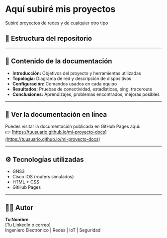 # Aquí subiré mis proyectos

Subiré proyectos de redes y de cualquier otro tipo
## 📁 Estructura del repositorio


---

## 📘 Contenido de la documentación

- **Introducción:** Objetivos del proyecto y herramientas utilizadas
- **Topología:** Diagrama de red y descripción de dispositivos
- **Configuración:** Comandos usados en cada equipo
- **Resultados:** Pruebas de conectividad, estadísticas, ping, traceroute
- **Conclusiones:** Aprendizajes, problemas encontrados, mejoras posibles

---

## 🚀 Ver la documentación en línea

Puedes visitar la documentación publicada en GitHub Pages aquí:  
👉 [https://tuusuario.github.io/mi-proyecto-docs](https://tuusuario.github.io/mi-proyecto-docs)

---

## ⚙️ Tecnologías utilizadas

- GNS3
- Cisco IOS (routers simulados)
- HTML + CSS
- GitHub Pages

---

## 👨‍💻 Autor

**Tu Nombre**  
[Tu LinkedIn o correo]  
Ingeniero Electrónico | Redes | IoT | Seguridad

